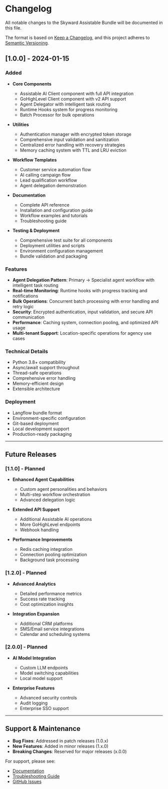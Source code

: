 # Changelog

All notable changes to the Skyward Assistable Bundle will be documented in this file.

The format is based on [Keep a Changelog](https://keepachangelog.com/en/1.0.0/),
and this project adheres to [Semantic Versioning](https://semver.org/spec/v2.0.0.html).

## [1.0.0] - 2024-01-15

### Added
- **Core Components**
  - Assistable AI Client component with full API integration
  - GoHighLevel Client component with v2 API support
  - Agent Delegator with intelligent task routing
  - Runtime Hooks system for progress monitoring
  - Batch Processor for bulk operations

- **Utilities**
  - Authentication manager with encrypted token storage
  - Comprehensive input validation and sanitization
  - Centralized error handling with recovery strategies
  - Memory caching system with TTL and LRU eviction

- **Workflow Templates**
  - Customer service automation flow
  - AI calling campaign flow  
  - Lead qualification workflow
  - Agent delegation demonstration

- **Documentation**
  - Complete API reference
  - Installation and configuration guide
  - Workflow examples and tutorials
  - Troubleshooting guide

- **Testing & Deployment**
  - Comprehensive test suite for all components
  - Deployment utilities and scripts
  - Environment configuration management
  - Bundle validation and packaging

### Features
- **Agent Delegation Pattern**: Primary → Specialist agent workflow with intelligent task routing
- **Real-time Monitoring**: Runtime hooks with progress tracking and notifications
- **Bulk Operations**: Concurrent batch processing with error handling and retry logic
- **Security**: Encrypted authentication, input validation, and secure API communication
- **Performance**: Caching system, connection pooling, and optimized API usage
- **Multi-tenant Support**: Location-specific operations for agency use cases

### Technical Details
- Python 3.8+ compatibility
- Async/await support throughout
- Thread-safe operations
- Comprehensive error handling
- Memory-efficient design
- Extensible architecture

### Deployment
- Langflow bundle format
- Environment-specific configuration
- Git-based deployment
- Local development support
- Production-ready packaging

---

## Future Releases

### [1.1.0] - Planned
- **Enhanced Agent Capabilities**
  - Custom agent personalities and behaviors
  - Multi-step workflow orchestration
  - Advanced delegation logic

- **Extended API Support**
  - Additional Assistable AI operations
  - More GoHighLevel endpoints
  - Webhook handling

- **Performance Improvements**
  - Redis caching integration
  - Connection pooling optimization
  - Background task processing

### [1.2.0] - Planned
- **Advanced Analytics**
  - Detailed performance metrics
  - Success rate tracking
  - Cost optimization insights

- **Integration Expansion**
  - Additional CRM platforms
  - SMS/Email service integrations
  - Calendar and scheduling systems

### [2.0.0] - Planned
- **AI Model Integration**
  - Custom LLM endpoints
  - Model switching capabilities
  - Local model support

- **Enterprise Features**
  - Advanced security controls
  - Audit logging
  - Enterprise SSO support

---

## Support & Maintenance

- **Bug Fixes**: Addressed in patch releases (1.0.x)
- **New Features**: Added in minor releases (1.x.0)
- **Breaking Changes**: Reserved for major releases (x.0.0)

For support, please see:
- [Documentation](docs/README.md)
- [Troubleshooting Guide](docs/TROUBLESHOOTING.md)
- [GitHub Issues](https://github.com/promptedForge/flow-bundles/issues)
